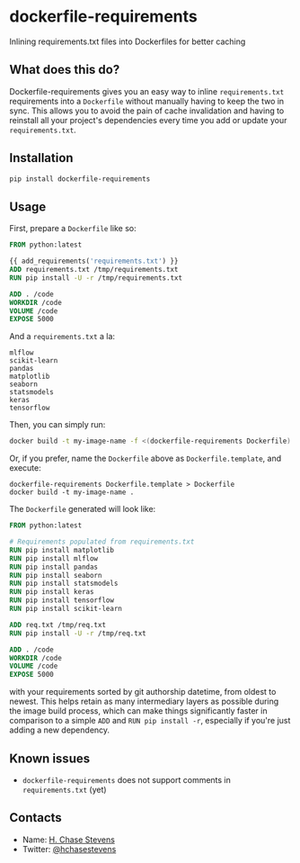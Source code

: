 # dockerfile-requirements
Inlining requirements.txt files into Dockerfiles for better caching

## What does this do?
Dockerfile-requirements gives you an easy way to inline `requirements.txt` requirements into a `Dockerfile` without manually having to keep the two in sync. This allows you to avoid the pain of cache invalidation and having to reinstall all your project's dependencies every time you add or update your `requirements.txt`.

## Installation
```bash
pip install dockerfile-requirements
```

## Usage
First, prepare a `Dockerfile` like so:

```dockerfile
FROM python:latest

{{ add_requirements('requirements.txt') }}
ADD requirements.txt /tmp/requirements.txt
RUN pip install -U -r /tmp/requirements.txt

ADD . /code
WORKDIR /code
VOLUME /code
EXPOSE 5000
```

And a `requirements.txt` a la:
```
mlflow
scikit-learn
pandas
matplotlib
seaborn
statsmodels
keras
tensorflow
```

Then, you can simply run:
```bash
docker build -t my-image-name -f <(dockerfile-requirements Dockerfile) .
```

Or, if you prefer, name the `Dockerfile` above as `Dockerfile.template`, and execute:
```
dockerfile-requirements Dockerfile.template > Dockerfile
docker build -t my-image-name .
```

The `Dockerfile` generated will look like:
```dockerfile
FROM python:latest

# Requirements populated from requirements.txt
RUN pip install matplotlib
RUN pip install mlflow
RUN pip install pandas
RUN pip install seaborn
RUN pip install statsmodels
RUN pip install keras
RUN pip install tensorflow
RUN pip install scikit-learn

ADD req.txt /tmp/req.txt
RUN pip install -U -r /tmp/req.txt

ADD . /code
WORKDIR /code
VOLUME /code
EXPOSE 5000
```

with your requirements sorted by git authorship datetime, from oldest to newest. This helps retain as many intermediary layers as possible during the image build process, which can make things significantly faster in comparison to a simple `ADD` and `RUN pip install -r`, especially if you're just adding a new dependency.

## Known issues
- `dockerfile-requirements` does not support comments in `requirements.txt` (yet)

## Contacts

* Name: [H. Chase Stevens](http://www.chasestevens.com)
* Twitter: [@hchasestevens](https://twitter.com/hchasestevens)
